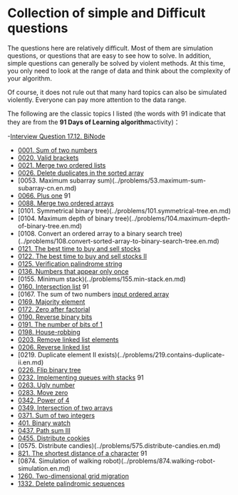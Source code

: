# Collection of simple and Difficult questions

The questions here are relatively difficult. Most of them are simulation questions, or questions that are easy to see how to solve. In addition, simple questions can generally be solved by violent methods. At this time, you only need to look at the range of data and think about the complexity of your algorithm.

Of course, it does not rule out that many hard topics can also be simulated violently. Everyone can pay more attention to the data range.

The following are the classic topics I listed (the words with 91 indicate that they are from the **91 Days of Learning algorithm**activity)：

-[Interview Question 17.12. BiNode](../problems/binode-lcci.en.md)

- [0001. Sum of two numbers](../problems/1.two-sum.en.md)
- [0020. Valid brackets](../problems/20.valid-parents.en.md)
- [0021. Merge two ordered lists](../problems/21.merge-two-sorted-lists.en.md)
- [0026. Delete duplicates in the sorted array](../problems/26.remove-duplicates-from-sorted-array.en.md)
- [0053. Maximum subarray sum)(../problems/53.maximum-sum-subarray-cn.en.md)
- [0066. Plus one](../problems/66.plus-one.en.md) 91
- [0088. Merge two ordered arrays](../problems/88.merge-sorted-array.en.md)
- [0101. Symmetrical binary tree)(../problems/101.symmetrical-tree.en.md)
- [0104. Maximum depth of binary tree)(../problems/104.maximum-depth-of-binary-tree.en.md)
- [0108. Convert an ordered array to a binary search tree)(../problems/108.convert-sorted-array-to-binary-search-tree.en.md)
- [0121. The best time to buy and sell stocks](../problems/121.best-time-to-buy-and-sell-stock.en.md)
- [0122. The best time to buy and sell stocks II](../problems/122.best-time-to-buy-and-sell-stock-ii.en.md)
- [0125. Verification palindrome string](../problems/125.valid-palindrome.en.md)
- [0136. Numbers that appear only once](../problems/136.single-number.en.md)
- [0155. Minimum stack)(../problems/155.min-stack.en.md)
- [0160. Intersection list](../problems/160.Intersection-of-Two-Linked-Lists.en.md) 91
- [0167. The sum of two numbers [input ordered array](../problems/167.two-sum-ii-input-array-is-sorted.en.md)
- [0169. Majority element](../problems/169.majority-element.en.md)
- [0172. Zero after factorial](../problems/172.factorial-trailing-zeroes.en.md)
- [0190. Reverse binary bits](../problems/190.reverse-bits.en.md)
- [0191. The number of bits of 1](../problems/191.number-of-1-bits.en.md)
- [0198. House-robbing](../problems/198.house-robber.en.md)
- [0203. Remove linked list elements](../problems/203.remove-linked-list-elements.en.md)
- [0206. Reverse linked list](../problems/206.reverse-linked-list.en.md)
- [0219. Duplicate element II exists)(../problems/219.contains-duplicate-ii.en.md)
- [0226. Flip binary tree](../problems/226.invert-binary-tree.en.md)
- [0232. Implementing queues with stacks](../problems/232.implement-queue-using-stacks.en.md) 91
- [0263. Ugly number](../problems/263.ugly-number.en.md)
- [0283. Move zero](../problems/283.move-zeroes.en.md)
- [0342. Power of 4](../problems/342.power-of-four.en.md)
- [0349. Intersection of two arrays](../problems/349.intersection-of-two-arrays.en.md)
- [0371. Sum of two integers](../problems/371.sum-of-two-integers.en.md)
- [401. Binary watch](../problems/401.binary-watch.en.md)
- [0437. Path sum III](../problems/437.path-sum-iii.en.md)
- [0455. Distribute cookies](../problems/455.AssignCookies.en.md)
- [0575. Distribute candies)(../problems/575.distribute-candies.en.md)
- [821. The shortest distance of a character](../problems/821.shortest-distance-to-a-character.en.md) 91
- [0874. Simulation of walking robot)(../problems/874.walking-robot-simulation.en.md)
- [1260. Two-dimensional grid migration](../problems/1260.shift-2d-grid.en.md)
- [1332. Delete palindromic sequences](../problems/1332.remove-palindromic-sequences.en.md)
